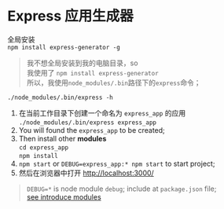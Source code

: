# Express 应用生成器

全局安装  
`npm install express-generator -g`  
> 我不想全局安装到我的电脑目录，so  
> 我使用了  `npm install express-generator`  
> 所以，我使用`node_modules/.bin`路径下的`express`命令；

`./node_modules/.bin/express -h`

1. 在当前工作目录下创建一个命名为 `express_app` 的应用  
    `./node_modules/.bin/express express_app`
2. You will found the `express_app` to be created;
3. Then install other **modules**  
    `cd express_app`  
    `npm install`
4. `npm start` or `DEBUG=express_app:* npm start` to start project;
5. 然后在浏览器中打开 [http://localhost:3000/](http://localhost:3000/)


> `DEBUG=*` is node module `debug`; include at `package.json` file;  
> [see introduce modules](../../node-introduce_modules/Readme.md)